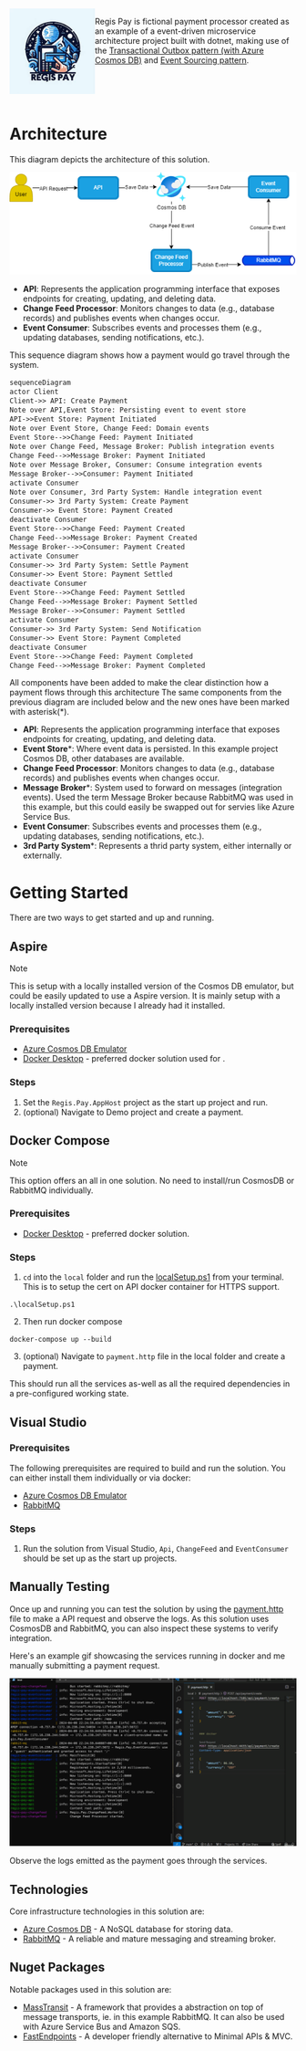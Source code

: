 <img src="regis-pay-logo.jpg" align="left" width="150px"/>

Regis Pay is fictional payment processor created as an example of a event-driven microservice architecture project built with dotnet, making use of the [Transactional Outbox pattern (with Azure Cosmos DB)](https://learn.microsoft.com/en-us/azure/architecture/databases/guide/transactional-outbox-cosmos) and [Event Sourcing pattern](https://learn.microsoft.com/en-us/azure/architecture/patterns/event-sourcing).

<br>
<br>
<br>

# Architecture

This diagram depicts the architecture of this solution.

![Architecture diagram](./docs/images/architecture.drawio.png)

- **API**: Represents the application programming interface that exposes endpoints for creating, updating, and deleting data.
- **Change Feed Processor**: Monitors changes to data (e.g., database records) and publishes events when changes occur.
- **Event Consumer**: Subscribes events and processes them (e.g., updating databases, sending notifications, etc.).

This sequence diagram shows how a payment would go travel through the system. 

```mermaid
sequenceDiagram
actor Client
Client->> API: Create Payment
Note over API,Event Store: Persisting event to event store
API->>Event Store: Payment Initiated
Note over Event Store, Change Feed: Domain events
Event Store-->>Change Feed: Payment Initiated
Note over Change Feed, Message Broker: Publish integration events
Change Feed-->>Message Broker: Payment Initiated
Note over Message Broker, Consumer: Consume integration events
Message Broker-->>Consumer: Payment Initiated
activate Consumer
Note over Consumer, 3rd Party System: Handle integration event
Consumer->> 3rd Party System: Create Payment
Consumer->> Event Store: Payment Created
deactivate Consumer
Event Store-->>Change Feed: Payment Created
Change Feed-->>Message Broker: Payment Created
Message Broker-->>Consumer: Payment Created
activate Consumer
Consumer->> 3rd Party System: Settle Payment
Consumer->> Event Store: Payment Settled
deactivate Consumer
Event Store-->>Change Feed: Payment Settled
Change Feed-->>Message Broker: Payment Settled
Message Broker-->>Consumer: Payment Settled
activate Consumer
Consumer->> 3rd Party System: Send Notification
Consumer->> Event Store: Payment Completed
deactivate Consumer
Event Store-->>Change Feed: Payment Completed
Change Feed-->>Message Broker: Payment Completed
```

All components have been added to make the clear distinction how a payment flows through this architecture 
The same components from the previous diagram are included below and the new ones have been marked with asterisk(*). 

- **API**: Represents the application programming interface that exposes endpoints for creating, updating, and deleting data.
- **Event Store***: Where event data is persisted. In this example project Cosmos DB, other databases are available.
- **Change Feed Processor**: Monitors changes to data (e.g., database records) and publishes events when changes occur.
- **Message Broker***: System used to forward on messages (integration events). Used the term Message Broker because RabbitMQ was used in this example, but this could easily be swapped out for servies like Azure Service Bus.
- **Event Consumer**: Subscribes events and processes them (e.g., updating databases, sending notifications, etc.).
- **3rd Party System***: Represents a thrid party system, either internally or externally.

# Getting Started

There are two ways to get started and up and running.

## Aspire

> [!NOTE]  
> This is setup with a locally installed version of the Cosmos DB emulator, but could be easily updated to use a Aspire version. It is mainly setup with a locally installed version because I already had it installed.

### Prerequisites

- [Azure Cosmos DB Emulator](https://learn.microsoft.com/en-us/azure/cosmos-db/how-to-develop-emulator?tabs=windows%2Ccsharp&pivots=api-nosql#install-the-emulator)
- [Docker Desktop](https://www.docker.com/get-started/) - preferred docker solution used for .

### Steps

1. Set the `Regis.Pay.AppHost` project as the start up project and run.
1. (optional) Navigate to Demo project and create a payment.

## Docker Compose

> [!NOTE]  
> This option offers an all in one solution. No need to install/run CosmosDB or RabbitMQ individually.

### Prerequisites

- [Docker Desktop](https://www.docker.com/get-started/) - preferred docker solution.

### Steps

1. `cd` into the `local` folder and run the [localSetup.ps1](local/localSetup.ps1) from your terminal. This is to setup the cert on API docker container for HTTPS support.

```
.\localSetup.ps1
```

2. Then run docker compose

```
docker-compose up --build
```

3. (optional) Navigate to `payment.http` file in the local folder and create a payment.

This should run all the services as-well as all the required dependencies in a pre-configured working state. 

## Visual Studio

### Prerequisites

The following prerequisites are required to build and run the solution. You can either install them individually or via docker:
- [Azure Cosmos DB Emulator](https://learn.microsoft.com/en-us/azure/cosmos-db/how-to-develop-emulator?tabs=windows%2Ccsharp&pivots=api-nosql#install-the-emulator)
- [RabbitMQ](https://www.rabbitmq.com/docs/download)

### Steps

1. Run the solution from Visual Studio, `Api`, `ChangeFeed` and `EventConsumer` should be set up as the start up projects.

## Manually Testing

Once up and running you can test the solution by using the [payment.http](local/payment.http) file to make a API request and observe the logs. As this solution uses CosmosDB and RabbitMQ, you can also inspect these systems to verify integration.

Here's an example gif showcasing the services running in docker and me manually submitting a payment request.

![Manually Testing](./docs/images/manual-test.gif)

Observe the logs emitted as the payment goes through the services.

## Technologies

Core infrastructure technologies in this solution are:

- [Azure Cosmos DB](https://azure.microsoft.com/en-gb/products/cosmos-db) - A NoSQL database for storing data. 
- [RabbitMQ](https://www.rabbitmq.com/) - A reliable and mature messaging and streaming broker.

## Nuget Packages

Notable packages used in this solution are:

- [MassTransit](https://masstransit.io/) - A framework that provides a abstraction on top of message transports, ie. in this example RabbitMQ. It can also be used with Azure Service Bus and Amazon SQS.
- [FastEndpoints](https://fast-endpoints.com/) - A developer friendly alternative to Minimal APIs & MVC.
